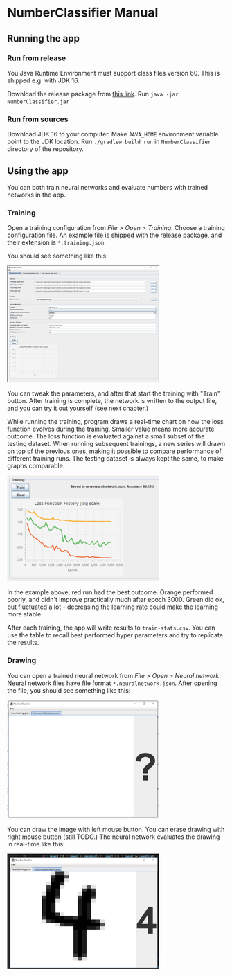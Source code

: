 
# NumberClassifier Manual

## Running the app

### Run from release

You Java Runtime Environment must support class files version 60. This is shipped e.g. with JDK 16.

Download the release package from [this link](https://nightly.link/hnen/NumberClassifier/workflows/gradle/master/NumberClassifier-release.zip). Run `java -jar NumberClassifier.jar`

### Run from sources

Download JDK 16 to your computer. Make `JAVA_HOME` environment variable point to the JDK location. Run `./gradlew build run` in `NumberClassifier` directory of the repository.

## Using the app

You can both train neural networks and evaluate numbers with trained networks in the app.

### Training

Open a training configuration from *File* > *Open* > *Training*. Choose a training configuration file. An example file is shipped with the release package, and their extension is `*.training.json`.

You should see something like this:

<img src="https://raw.githubusercontent.com/hnen/NumberClassifier/master/doc/img/training.png" width="350">

You can tweak the parameters, and after that start the training with "Train" button. After training is complete, the network is written to the output file, and you can try it out yourself (see next chapter.)

While running the training, program draws a real-time chart on how the loss function evolves during the training. Smaller value means more accurate outcome. The loss function is evaluated against a small subset of the testing dataset. When running subsequent trainings, a new series will drawn on top of the previous ones, making it possible to compare performance of different training runs. The testing dataset is always kept the same, to make graphs comparable.

<img src="https://raw.githubusercontent.com/hnen/NumberClassifier/master/doc/img/traininggraph.png" width="350">

In the example above, red run had the best outcome. Orange performed poorly, and didn't improve practically much after epoch 3000. Green did ok, but fluctuated a lot - decreasing the learning rate could make the learning more stable.

After each training, the app will write results to `train-stats.csv`. You can use the table to recall best performed hyper parameters and try to replicate the results.

### Drawing

You can open a trained neural network from *File* > *Open* > *Neural network*. Neural network files have file format `*.neuralnetwork.json`. After opening the file, you should see something like this:

<img src="https://raw.githubusercontent.com/hnen/NumberClassifier/master/doc/img/drawing1.png" width="350">

You can draw the image with left mouse button. You can erase drawing with right mouse button (still TODO.) The neural network evaluates the drawing in real-time like this:

<img src="https://raw.githubusercontent.com/hnen/NumberClassifier/master/doc/img/drawing2.png" width="350">


